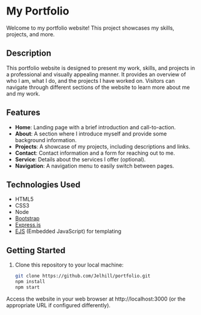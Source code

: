 # My Portfolio

Welcome to my portfolio website! This project showcases my skills, projects, and more.

## Description

This portfolio website is designed to present my work, skills, and projects in a professional and visually appealing manner. It provides an overview of who I am, what I do, and the projects I have worked on. Visitors can navigate through different sections of the website to learn more about me and my work.

## Features

- **Home**: Landing page with a brief introduction and call-to-action.
- **About**: A section where I introduce myself and provide some background information.
- **Projects**: A showcase of my projects, including descriptions and links.
- **Contact**: Contact information and a form for reaching out to me.
- **Service**: Details about the services I offer (optional).
- **Navigation**: A navigation menu to easily switch between pages.

## Technologies Used

- HTML5
- CSS3
- Node
- [Bootstrap](https://getbootstrap.com/)
- [Express.js](https://expressjs.com/)
- [EJS](https://ejs.co/) (Embedded JavaScript) for templating

## Getting Started

1. Clone this repository to your local machine:

   ```bash
   git clone https://github.com/Jelhill/portfolio.git
   npm install
   npm start


Access the website in your web browser at http://localhost:3000 (or the appropriate URL if configured differently).
